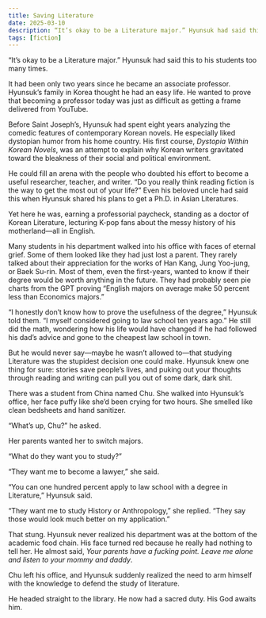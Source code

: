 ```yaml
---
title: Saving Literature
date: 2025-03-10
description: “It’s okay to be a Literature major.” Hyunsuk had said this to his students too many times.
tags: [fiction]
---
```


“It’s okay to be a Literature major.” Hyunsuk had said this to his students too many times.

It had been only two years since he became an associate professor. Hyunsuk’s family in Korea thought he had an easy life. He wanted to prove that becoming a professor today was just as difficult as getting a frame delivered from YouTube.

Before Saint Joseph’s, Hyunsuk had spent eight years analyzing the comedic features of contemporary Korean novels. He especially liked dystopian humor from his home country. His first course, *Dystopia Within Korean Novels*, was an attempt to explain why Korean writers gravitated toward the bleakness of their social and political environment.

He could fill an arena with the people who doubted his effort to become a useful researcher, teacher, and writer. “Do you really think reading fiction is the way to get the most out of your life?” Even his beloved uncle had said this when Hyunsuk shared his plans to get a Ph.D. in Asian Literatures.

Yet here he was, earning a professorial paycheck, standing as a doctor of Korean Literature, lecturing K-pop fans about the messy history of his motherland—all in English.

Many students in his department walked into his office with faces of eternal grief. Some of them looked like they had just lost a parent. They rarely talked about their appreciation for the works of Han Kang, Jung Yoo-jung, or Baek Su-rin. Most of them, even the first-years, wanted to know if their degree would be worth anything in the future. They had probably seen pie charts from the GPT proving “English majors on average make 50 percent less than Economics majors.”

“I honestly don’t know how to prove the usefulness of the degree,” Hyunsuk told them. “I myself considered going to law school ten years ago.” He still did the math, wondering how his life would have changed if he had followed his dad’s advice and gone to the cheapest law school in town.

But he would never say—maybe he wasn’t allowed to—that studying Literature was the stupidest decision one could make. Hyunsuk knew one thing for sure: stories save people’s lives, and puking out your thoughts through reading and writing can pull you out of some dark, dark shit.

There was a student from China named Chu. She walked into Hyunsuk’s office, her face puffy like she’d been crying for two hours. She smelled like clean bedsheets and hand sanitizer.

“What’s up, Chu?” he asked.

Her parents wanted her to switch majors.

“What do they want you to study?”

“They want me to become a lawyer,” she said.

“You can one hundred percent apply to law school with a degree in Literature,” Hyunsuk said.

“They want me to study History or Anthropology,” she replied. “They say those would look much better on my application.”

That stung. Hyunsuk never realized his department was at the bottom of the academic food chain. His face turned red because he really had nothing to tell her. He almost said, *Your parents have a fucking point. Leave me alone and listen to your mommy and daddy*.

Chu left his office, and Hyunsuk suddenly realized the need to arm himself with the knowledge to defend the study of literature.

He headed straight to the library. He now had a sacred duty. His God awaits him.